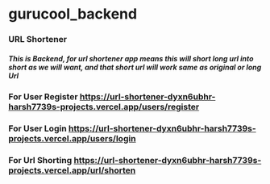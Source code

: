 # gurucool_backend

### URL Shortener
##### This is Backend, for url shortener app means this will short long url into short as we will want, and that short url will work same as original or long Url

### For User Register https://url-shortener-dyxn6ubhr-harsh7739s-projects.vercel.app/users/register

### For User Login https://url-shortener-dyxn6ubhr-harsh7739s-projects.vercel.app/users/login

### For Url Shorting https://url-shortener-dyxn6ubhr-harsh7739s-projects.vercel.app/url/shorten
